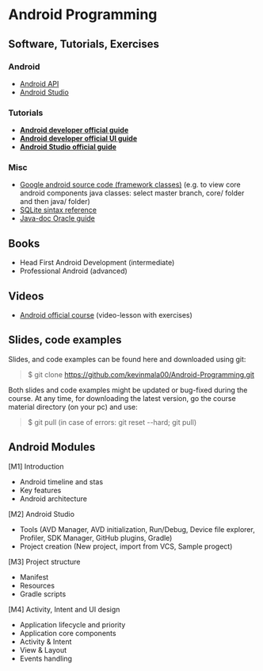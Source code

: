# Android Programming

## Software, Tutorials, Exercises

### Android 
* [Android API](https://developer.android.com/reference)
* [Android Studio](https://developer.android.com/studio)

### Tutorials
* [**Android developer official guide**](https://developer.android.com/guide)
* [**Android developer official UI guide**](https://developer.android.com/develop/ui)
* [**Android Studio official guide**](https://developer.android.com/studio/intro)

### Misc
* [Google android source code (framework classes)](https://android.googlesource.com/platform/frameworks/base/) (e.g. to view core android components java classes: select master branch, core/ folder and then java/ folder)
* [SQLite sintax reference](https://www.sqlite.org/lang.html)
* [Java-doc Oracle guide](https://www.oracle.com/it/technical-resources/articles/java/javadoc-tool.html)


## Books
- Head First Android Development (intermediate)
- Professional Android (advanced)

## Videos
* [Android official course](https://developer.android.com/courses) (video-lesson with exercises)

## Slides, code examples
Slides, and code examples can be found here and downloaded using git:

> $ git clone https://github.com/kevinmala00/Android-Programming.git

Both slides and code examples might be updated or bug-fixed during the course. At any time, for downloading the latest version, go the course material directory (on your pc) and use:

> $ git pull (in case of errors: git reset --hard; git pull)

## Android Modules
[M1] Introduction
* Android timeline and stas
* Key features
* Android architecture


[M2] Android Studio
* Tools (AVD Manager, AVD initialization, Run/Debug, Device file explorer, Profiler, SDK Manager, GitHub plugins, Gradle)
* Project creation (New project, import from VCS, Sample progect)


[M3] Project structure
* Manifest
* Resources
* Gradle scripts


[M4] Activity, Intent and UI design
* Application lifecycle and priority
* Application core components
* Activity & Intent
* View & Layout
* Events handling

